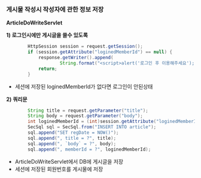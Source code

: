 ### 게시물 작성시 작성자에 관한 정보 저장

**ArticleDoWriteServlet**

**1\) 로그인시에만 게시글을 쓸수 있도록**

```java
		HttpSession session = request.getSession();
		if (session.getAttribute("loginedMemberId") == null) {
			response.getWriter().append(
					String.format("<script>alert('로그인 후 이용해주세요'); location.replace('../member/login');</script>"));
			return;
		}
```

- 세션에 저장된 loginedMemberId가 없다면 로그인이 안된상태

**2\) 쿼리문**

```java
        String title = request.getParameter("title");
        String body = request.getParameter("body");
        int loginedMemberId = (int)session.getAttribute("loginedMemberId");
        SecSql sql = SecSql.from("INSERT INTO article");
        sql.append("SET regDate = NOW()");
        sql.append(", title = ?", title);
        sql.append(", `body` = ?", body);
        sql.append(", memberId = ?", loginedMemberId);
```

- ArticleDoWriteServlet에서 DB에 게시글을 저장
- 세션에 저장된 회원번호를 게시물에 저장
